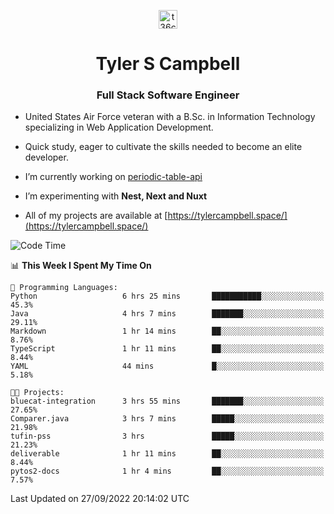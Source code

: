 <p align="center">
<a href="https://www.linkedin.com/in/t36campbell" target="blank"><img align="center" src="https://ik.imagekit.io/t36campbell/Portfolio/linkedin.png.original_m8bbGgPh6.png" alt="t36campbell" height="30" width="30" /></a>
</p>
<h1 align="center">Tyler S Campbell</h1>
<h3 align="center">Full Stack Software Engineer</h3>

* United States Air Force veteran with a B.Sc. in Information Technology specializing in Web Application Development. 

* Quick study, eager to cultivate the skills needed to become an elite developer.

* I’m currently working on [periodic-table-api](https://github.com/t36campbell/periodic-table-api)

* I’m experimenting with **Nest, Next and Nuxt**

* All of my projects are available at [https://tylercampbell.space/](https://tylercampbell.space/)

<!--START_SECTION:waka-->
![Code Time](http://img.shields.io/badge/Code%20Time-1%2C824%20hrs%2044%20mins-blue)

📊 **This Week I Spent My Time On** 

```text
💬 Programming Languages: 
Python                   6 hrs 25 mins       ███████████░░░░░░░░░░░░░░   45.3% 
Java                     4 hrs 7 mins        ███████░░░░░░░░░░░░░░░░░░   29.11% 
Markdown                 1 hr 14 mins        ██░░░░░░░░░░░░░░░░░░░░░░░   8.76% 
TypeScript               1 hr 11 mins        ██░░░░░░░░░░░░░░░░░░░░░░░   8.44% 
YAML                     44 mins             █░░░░░░░░░░░░░░░░░░░░░░░░   5.18%

🐱‍💻 Projects: 
bluecat-integration      3 hrs 55 mins       ███████░░░░░░░░░░░░░░░░░░   27.65% 
Comparer.java            3 hrs 7 mins        █████░░░░░░░░░░░░░░░░░░░░   21.98% 
tufin-pss                3 hrs               █████░░░░░░░░░░░░░░░░░░░░   21.23% 
deliverable              1 hr 11 mins        ██░░░░░░░░░░░░░░░░░░░░░░░   8.44% 
pytos2-docs              1 hr 4 mins         ██░░░░░░░░░░░░░░░░░░░░░░░   7.57%

```


 Last Updated on 27/09/2022 20:14:02 UTC
<!--END_SECTION:waka-->
